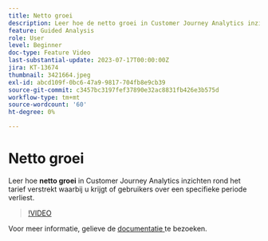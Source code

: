 ```yaml
---
title: Netto groei
description: Leer hoe de netto groei in Customer Journey Analytics inzichten over het tarief verstrekt waarbij u gebruikers over een specifieke periode verkrijgt of verliest.
feature: Guided Analysis
role: User
level: Beginner
doc-type: Feature Video
last-substantial-update: 2023-07-17T00:00:00Z
jira: KT-13674
thumbnail: 3421664.jpeg
exl-id: abcd109f-0bc6-47a9-9817-704fb8e9cb39
source-git-commit: c3457bc3197fef37890e32ac8831fb426e3b575d
workflow-type: tm+mt
source-wordcount: '60'
ht-degree: 0%

---
```


# Netto groei

Leer hoe **netto groei** in Customer Journey Analytics inzichten rond het tarief verstrekt waarbij u krijgt of gebruikers over een specifieke periode verliest.

>[!VIDEO](https://video.tv.adobe.com/v/3432441/?learn=on&captions=dut)

Voor meer informatie, gelieve de [ documentatie ](https://experienceleague.adobe.com/docs/analytics-platform/using/guided-analysis/user-growth/net-growth.html?lang=nl-NL) te bezoeken.
